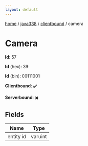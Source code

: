 ```yaml
---
layout: default
---
```


[home](/)  /  [java338](/protocol/java338)  /  [clientbound](/protocol/java338/clientbound)  /  camera

# Camera

**Id**: 57

**Id** (hex): 39

**Id** (bin): 00111001

**Clientbound**: ✔️

**Serverbound**: ✖️

## Fields

Name | Type
---|---
entity id | varuint
